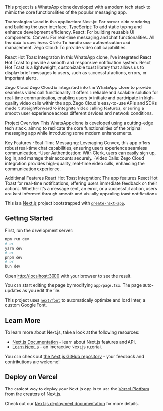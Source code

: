 This project is a WhatsApp clone developed with a modern tech stack to mimic the core functionalities of the popular messaging app.

Technologies Used in this application:
Next.js: For server-side rendering and building the user interface.
TypeScript: To add static typing and enhance development efficiency.
React: For building reusable UI components.
Conves: For real-time messaging and chat functionalities. All the data is save here.
Clerk: To handle user authentication and management.
Zego Cloud: To provide video call capabilities.

React Hot Toast Integration
In this WhatsApp clone, I've integrated React Hot Toast to provide a smooth and responsive notification system. React Hot Toast is a lightweight, customizable toast library that allows us to display brief messages to users, such as successful actions, errors, or important alerts.

Zego Cloud
Zego Cloud is integrated into the WhatsApp clone to provide seamless video call functionality. It offers a reliable and scalable solution for real-time communication, enabling users to initiate and participate in high-quality video calls within the app. Zego Cloud's easy-to-use APIs and SDKs made it straightforward to integrate video calling features, ensuring a smooth user experience across different devices and network conditions.

Project Overview
This WhatsApp clone is developed using a cutting-edge tech stack, aiming to replicate the core functionalities of the original messaging app while introducing some modern enhancements.

Key Features
-Real-Time Messaging: Leveraging Convex, this app offers robust real-time chat capabilities, ensuring users experience seamless communication.
-User Authentication: With Clerk, users can easily sign up, log in, and manage their accounts securely.
-Video Calls: Zego Cloud integration provides high-quality, real-time video calls, enhancing the communication experience.

Additional Features
React Hot Toast Integration: The app features React Hot Toast for real-time notifications, offering users immediate feedback on their actions. Whether it’s a message sent, an error, or a successful action, users are kept informed through smooth and visually appealing toast notifications.

This is a [Next.js](https://nextjs.org/) project bootstrapped with [`create-next-app`](https://github.com/vercel/next.js/tree/canary/packages/create-next-app).

## Getting Started

First, run the development server:

```bash
npm run dev
# or
yarn dev
# or
pnpm dev
# or
bun dev
```

Open [http://localhost:3000](http://localhost:3000) with your browser to see the result.

You can start editing the page by modifying `app/page.tsx`. The page auto-updates as you edit the file.

This project uses [`next/font`](https://nextjs.org/docs/basic-features/font-optimization) to automatically optimize and load Inter, a custom Google Font.

## Learn More

To learn more about Next.js, take a look at the following resources:

- [Next.js Documentation](https://nextjs.org/docs) - learn about Next.js features and API.
- [Learn Next.js](https://nextjs.org/learn) - an interactive Next.js tutorial.

You can check out [the Next.js GitHub repository](https://github.com/vercel/next.js/) - your feedback and contributions are welcome!

## Deploy on Vercel

The easiest way to deploy your Next.js app is to use the [Vercel Platform](https://vercel.com/new?utm_medium=default-template&filter=next.js&utm_source=create-next-app&utm_campaign=create-next-app-readme) from the creators of Next.js.

Check out our [Next.js deployment documentation](https://nextjs.org/docs/deployment) for more details.
